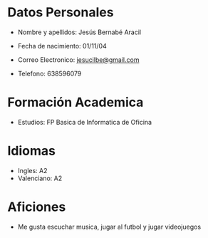 # Datos Personales
* Nombre y apellidos: Jesús Bernabé Aracil

* Fecha de nacimiento: 01/11/04

* Correo Electronico: jesucilbe@gmail.com

* Telefono: 638596079

# Formación Academica

* Estudios: FP Basica de Informatica de Oficina


# Idiomas

* Ingles: A2
* Valenciano: A2

# Aficiones

* Me gusta escuchar musica, jugar al futbol y jugar videojuegos
